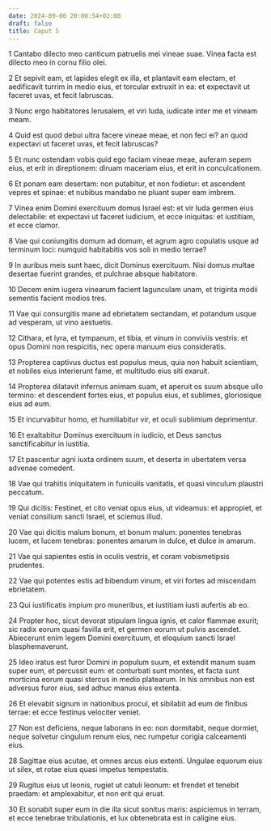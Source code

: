 ```yaml
---
date: 2024-09-06 20:00:54+02:00
draft: false
title: Caput 5
---
```





1 Cantabo dilecto meo canticum patruelis mei vineae suae. Vinea facta est dilecto meo in cornu filio olei.

2 Et sepivit eam, et lapides elegit ex illa, et plantavit eam electam, et aedificavit turrim in medio eius, et torcular extruxit in ea: et expectavit ut faceret uvas, et fecit labruscas.

3 Nunc ergo habitatores Ierusalem, et viri Iuda, iudicate inter me et vineam meam.

4 Quid est quod debui ultra facere vineae meae, et non feci ei? an quod expectavi ut faceret uvas, et fecit labruscas?

5 Et nunc ostendam vobis quid ego faciam vineae meae, auferam sepem eius, et erit in direptionem: diruam maceriam eius, et erit in conculcationem.

6 Et ponam eam desertam: non putabitur, et non fodietur: et ascendent vepres et spinae: et nubibus mandabo ne pluant super eam imbrem.

7 Vinea enim Domini exercituum domus Israel est: et vir Iuda germen eius delectabile: et expectavi ut faceret iudicium, et ecce iniquitas: et iustitiam, et ecce clamor.

8 Vae qui coniungitis domum ad domum, et agrum agro copulatis usque ad terminum loci: numquid habitabitis vos soli in medio terrae?

9 In auribus meis sunt haec, dicit Dominus exercituum. Nisi domus multae desertae fuerint grandes, et pulchrae absque habitatore.

10 Decem enim iugera vinearum facient lagunculam unam, et triginta modii sementis facient modios tres.

11 Vae qui consurgitis mane ad ebrietatem sectandam, et potandum usque ad vesperam, ut vino aestuetis.

12 Cithara, et lyra, et tympanum, et tibia, et vinum in conviviis vestris: et opus Domini non respicitis, nec opera manuum eius consideratis.

13 Propterea captivus ductus est populus meus, quia non habuit scientiam, et nobiles eius interierunt fame, et multitudo eius siti exaruit.

14 Propterea dilatavit infernus animam suam, et aperuit os suum absque ullo termino: et descendent fortes eius, et populus eius, et sublimes, gloriosique eius ad eum.

15 Et incurvabitur homo, et humiliabitur vir, et oculi sublimium deprimentur.

16 Et exaltabitur Dominus exercituum in iudicio, et Deus sanctus sanctificabitur in iustitia.

17 Et pascentur agni iuxta ordinem suum, et deserta in ubertatem versa advenae comedent.

18 Vae qui trahitis iniquitatem in funiculis vanitatis, et quasi vinculum plaustri peccatum.

19 Qui dicitis: Festinet, et cito veniat opus eius, ut videamus: et appropiet, et veniat consilium sancti Israel, et sciemus illud.

20 Vae qui dicitis malum bonum, et bonum malum: ponentes tenebras lucem, et lucem tenebras: ponentes amarum in dulce, et dulce in amarum.

21 Vae qui sapientes estis in oculis vestris, et coram vobismetipsis prudentes.

22 Vae qui potentes estis ad bibendum vinum, et viri fortes ad miscendam ebrietatem.

23 Qui iustificatis impium pro muneribus, et iustitiam iusti aufertis ab eo.

24 Propter hoc, sicut devorat stipulam lingua ignis, et calor flammae exurit; sic radix eorum quasi favilla erit, et germen eorum ut pulvis ascendet. Abiecerunt enim legem Domini exercituum, et eloquium sancti Israel blasphemaverunt.

25 Ideo iratus est furor Domini in populum suum, et extendit manum suam super eum, et percussit eum: et conturbati sunt montes, et facta sunt morticina eorum quasi stercus in medio platearum. In his omnibus non est adversus furor eius, sed adhuc manus eius extenta.

26 Et elevabit signum in nationibus procul, et sibilabit ad eum de finibus terrae: et ecce festinus velociter veniet.

27 Non est deficiens, neque laborans in eo: non dormitabit, neque dormiet, neque solvetur cingulum renum eius, nec rumpetur corigia calceamenti eius.

28 Sagittae eius acutae, et omnes arcus eius extenti. Ungulae equorum eius ut silex, et rotae eius quasi impetus tempestatis.

29 Rugitus eius ut leonis, rugiet ut catuli leonum: et frendet et tenebit praedam: et amplexabitur, et non erit qui eruat.

30 Et sonabit super eum in die illa sicut sonitus maris: aspiciemus in terram, et ecce tenebrae tribulationis, et lux obtenebrata est in caligine eius.

